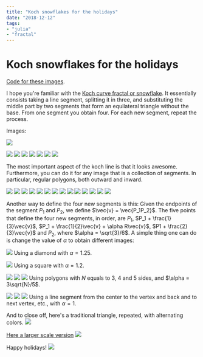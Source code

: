 ```yaml
---
title: "Koch snowflakes for the holidays"
date: "2018-12-12"
tags:
- "julia"
- "fractal"
---
```


# Koch snowflakes for the holidays


[Code for these images](https://github.com/abelsiqueira/koch-holidays).

I hope you're familiar with the [Koch curve
fractal or snowflake](https://en.wikipedia.org/wiki/Koch_snowflake).
It essentially consists taking a line segment, splitting it in three, and substituting
the middle part by two segments that form an equilateral triangle without the base.
From one segment you obtain four. For each new segment, repeat the process.

Images:

![](/blog/koch/line-koch-0.png)

![](/blog/koch/line-koch-1.png)
![](/blog/koch/line-koch-2.png)
![](/blog/koch/line-koch-3.png)
![](/blog/koch/line-koch-4.png)
![](/blog/koch/line-koch-5.png)
![](/blog/koch/line-koch-6.png)
![](/blog/koch/line-koch-7.png)

The most important aspect of the koch line is that it looks awesome. Furthermore, you
can do it for any image that is a collection of segments. In particular, regular
polygons, both outward and inward.

![](/blog/koch/polygon-2.png)
![](/blog/koch/polygon-reverse-2.png)
![](/blog/koch/polygon-3.png)
![](/blog/koch/polygon-reverse-3.png)
![](/blog/koch/polygon-4.png)
![](/blog/koch/polygon-reverse-4.png)
![](/blog/koch/polygon-5.png)
![](/blog/koch/polygon-reverse-5.png)
![](/blog/koch/polygon-6.png)
![](/blog/koch/polygon-reverse-6.png)
![](/blog/koch/polygon-7.png)
![](/blog/koch/polygon-reverse-7.png)
![](/blog/koch/polygon-8.png)
![](/blog/koch/polygon-reverse-8.png)

Another way to define the four new segments is this: Given the endpoints of the segment
$P_1$ and $P_2$, we define $\vec{v} = \vec{P_1P_2}$. The five points that define the
four new segments, in order, are $P_1$, $P_1 + \frac{1}{3}\vec{v}$,
$P_1 + \frac{1}{2}\vec{v} + \alpha R\vec{v}$, $P1 + \frac{2}{3}\vec{v}$ and $P_2$,
where $\alpha = \sqrt{3}/6$.
A simple thing one can do is change the value of $\alpha$ to obtain different images:

![](/blog/koch/star.png)
Using a diamond with $\alpha = 1.25$.

![](/blog/koch/reverse-star.png)
Using a square with $\alpha = 1.2$.

![](/blog/koch/stargon-3.png)
![](/blog/koch/stargon-4.png)
![](/blog/koch/stargon-5.png)
Using polygons with $N$ equals to 3, 4 and 5 sides, and $\alpha = 3\sqrt{N}/5$.

![](/blog/koch/tri-3.png)
![](/blog/koch/tri-4.png)
![](/blog/koch/tri-5.png)
Using a line segment from the center to the vertex and back and to next vertex, etc.,
with $\alpha = 1$.

And to close off, here's a traditional triangle, repeated, with alternating colors.
![](/blog/koch/koch.png)

[Here a larger scale version](/blog/koch/koch-large.png)
![](/blog/koch/koch-large.png)

Happy holidays!
![](/blog/koch/koch-julia.png)
